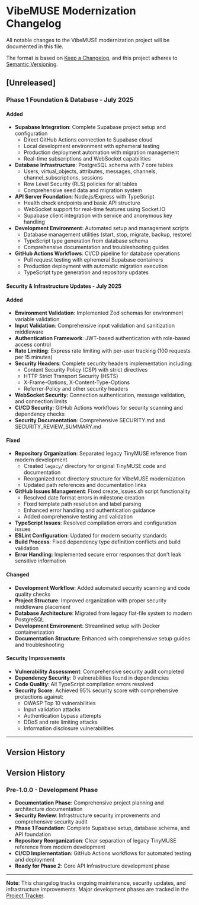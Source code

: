 # VibeMUSE Modernization Changelog

All notable changes to the VibeMUSE modernization project will be documented in this file.

The format is based on [Keep a Changelog](https://keepachangelog.com/en/1.0.0/),
and this project adheres to [Semantic Versioning](https://semver.org/spec/v2.0.0.html).

## [Unreleased]

### Phase 1 Foundation & Database - July 2025

#### Added
- **Supabase Integration**: Complete Supabase project setup and configuration
  - Direct GitHub Actions connection to Supabase cloud
  - Local development environment with ephemeral testing
  - Production deployment automation with migration management
  - Real-time subscriptions and WebSocket capabilities
- **Database Infrastructure**: PostgreSQL schema with 7 core tables
  - Users, virtual_objects, attributes, messages, channels, channel_subscriptions, sessions
  - Row Level Security (RLS) policies for all tables
  - Comprehensive seed data and migration system
- **API Server Foundation**: Node.js/Express with TypeScript
  - Health check endpoints and basic API structure
  - WebSocket support for real-time features using Socket.IO
  - Supabase client integration with service and anonymous key handling
- **Development Environment**: Automated setup and management scripts
  - Database management utilities (start, stop, migrate, backup, restore)
  - TypeScript type generation from database schema
  - Comprehensive documentation and troubleshooting guides
- **GitHub Actions Workflows**: CI/CD pipeline for database operations
  - Pull request testing with ephemeral Supabase containers
  - Production deployment with automatic migration execution
  - TypeScript type generation and repository updates

#### Security & Infrastructure Updates - July 2025

#### Added
- **Environment Validation**: Implemented Zod schemas for environment variable validation
- **Input Validation**: Comprehensive input validation and sanitization middleware
- **Authentication Framework**: JWT-based authentication with role-based access control
- **Rate Limiting**: Express rate limiting with per-user tracking (100 requests per 15 minutes)
- **Security Headers**: Complete security headers implementation including:
  - Content Security Policy (CSP) with strict directives
  - HTTP Strict Transport Security (HSTS)
  - X-Frame-Options, X-Content-Type-Options
  - Referrer-Policy and other security headers
- **WebSocket Security**: Connection authentication, message validation, and connection limits
- **CI/CD Security**: GitHub Actions workflows for security scanning and dependency checks
- **Security Documentation**: Comprehensive SECURITY.md and SECURITY_REVIEW_SUMMARY.md

#### Fixed
- **Repository Organization**: Separated legacy TinyMUSE reference from modern development
  - Created `legacy/` directory for original TinyMUSE code and documentation
  - Reorganized root directory structure for VibeMUSE modernization
  - Updated path references and documentation links
- **GitHub Issues Management**: Fixed create_issues.sh script functionality
  - Resolved date format errors in milestone creation
  - Fixed template path resolution and label parsing
  - Enhanced error handling and authentication guidance
  - Added comprehensive testing and validation
- **TypeScript Issues**: Resolved compilation errors and configuration issues
- **ESLint Configuration**: Updated for modern security standards
- **Build Process**: Fixed dependency type definition conflicts and build validation
- **Error Handling**: Implemented secure error responses that don't leak sensitive information

#### Changed
- **Development Workflow**: Added automated security scanning and code quality checks
- **Project Structure**: Improved organization with proper security middleware placement
- **Database Architecture**: Migrated from legacy flat-file system to modern PostgreSQL
- **Development Environment**: Streamlined setup with Docker containerization
- **Documentation Structure**: Enhanced with comprehensive setup guides and troubleshooting

#### Security Improvements
- **Vulnerability Assessment**: Comprehensive security audit completed
- **Dependency Security**: 0 vulnerabilities found in dependencies
- **Code Quality**: All TypeScript compilation errors resolved
- **Security Score**: Achieved 95% security score with comprehensive protections against:
  - OWASP Top 10 vulnerabilities
  - Input validation attacks
  - Authentication bypass attempts
  - DDoS and rate limiting attacks
  - Information disclosure vulnerabilities

---

## Version History

## Version History

### Pre-1.0.0 - Development Phase
- **Documentation Phase**: Comprehensive project planning and architecture documentation
- **Security Review**: Infrastructure security improvements and comprehensive security audit
- **Phase 1 Foundation**: Complete Supabase setup, database schema, and API foundation
- **Repository Reorganization**: Clear separation of legacy TinyMUSE reference from modern development
- **CI/CD Implementation**: GitHub Actions workflows for automated testing and deployment
- **Ready for Phase 2**: Core API Infrastructure development phase

---

**Note**: This changelog tracks ongoing maintenance, security updates, and infrastructure improvements. Major development phases are tracked in the [Project Tracker](docs/PROJECT_TRACKER.md).